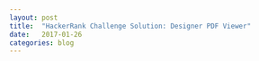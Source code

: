```yaml
---
layout: post
title:  "HackerRank Challenge Solution: Designer PDF Viewer"
date:   2017-01-26
categories: blog
---
```

